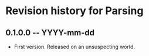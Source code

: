 # Revision history for Parsing

## 0.1.0.0 -- YYYY-mm-dd

* First version. Released on an unsuspecting world.
